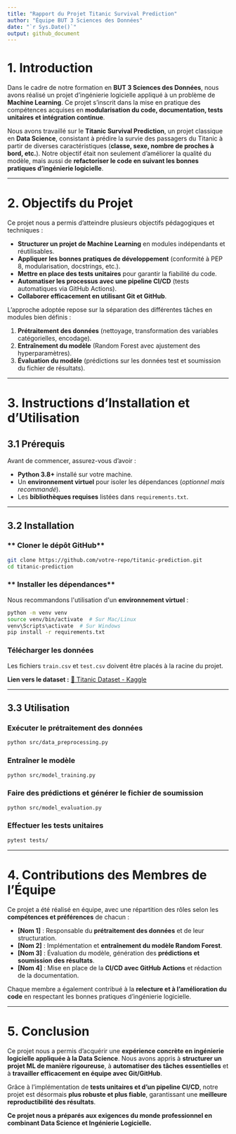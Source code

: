 ```yaml
---
title: "Rapport du Projet Titanic Survival Prediction"
author: "Équipe BUT 3 Sciences des Données"
date: "`r Sys.Date()`"
output: github_document
---
```


# 1. Introduction

Dans le cadre de notre formation en **BUT 3 Sciences des Données**, nous avons réalisé un projet d’ingénierie logicielle appliqué à un problème de **Machine Learning**. Ce projet s’inscrit dans la mise en pratique des compétences acquises en **modularisation du code, documentation, tests unitaires et intégration continue**.

Nous avons travaillé sur le **Titanic Survival Prediction**, un projet classique en **Data Science**, consistant à prédire la survie des passagers du Titanic à partir de diverses caractéristiques (**classe, sexe, nombre de proches à bord, etc.**). Notre objectif était non seulement d’améliorer la qualité du modèle, mais aussi de **refactoriser le code en suivant les bonnes pratiques d’ingénierie logicielle**.

---

# 2. Objectifs du Projet

Ce projet nous a permis d’atteindre plusieurs objectifs pédagogiques et techniques :

- **Structurer un projet de Machine Learning** en modules indépendants et réutilisables.
- **Appliquer les bonnes pratiques de développement** (conformité à PEP 8, modularisation, docstrings, etc.).
- **Mettre en place des tests unitaires** pour garantir la fiabilité du code.
- **Automatiser les processus avec une pipeline CI/CD** (tests automatiques via GitHub Actions).
- **Collaborer efficacement en utilisant Git et GitHub**.

L’approche adoptée repose sur la séparation des différentes tâches en modules bien définis :

1. **Prétraitement des données** (nettoyage, transformation des variables catégorielles, encodage).
2. **Entraînement du modèle** (Random Forest avec ajustement des hyperparamètres).
3. **Évaluation du modèle** (prédictions sur les données test et soumission du fichier de résultats).

---

# 3. Instructions d’Installation et d’Utilisation

## 3.1 Prérequis

Avant de commencer, assurez-vous d’avoir :

- **Python 3.8+** installé sur votre machine.
- Un **environnement virtuel** pour isoler les dépendances (*optionnel mais recommandé*).
- Les **bibliothèques requises** listées dans `requirements.txt`.

---

## 3.2 Installation

###  ** Cloner le dépôt GitHub**
```bash
git clone https://github.com/votre-repo/titanic-prediction.git
cd titanic-prediction
```

###  ** Installer les dépendances**
Nous recommandons l'utilisation d'un **environnement virtuel** :

```bash
python -m venv venv
source venv/bin/activate  # Sur Mac/Linux
venv\Scripts\activate  # Sur Windows
pip install -r requirements.txt
```

###  **Télécharger les données**
Les fichiers `train.csv` et `test.csv` doivent être placés à la racine du projet.

**Lien vers le dataset :** [🔗 Titanic Dataset - Kaggle](https://www.kaggle.com/competitions/titanic/data)

---

## 3.3 Utilisation

###  **Exécuter le prétraitement des données**
```bash
python src/data_preprocessing.py
```

###  **Entraîner le modèle**
```bash
python src/model_training.py
```

###  **Faire des prédictions et générer le fichier de soumission**
```bash
python src/model_evaluation.py
```

###  **Effectuer les tests unitaires**
```bash
pytest tests/
```

---

# 4. Contributions des Membres de l’Équipe

Ce projet a été réalisé en équipe, avec une répartition des rôles selon les **compétences et préférences** de chacun :

- **[Nom 1]** : Responsable du **prétraitement des données** et de leur structuration.
- **[Nom 2]** : Implémentation et **entraînement du modèle Random Forest**.
- **[Nom 3]** : Évaluation du modèle, génération des **prédictions et soumission des résultats**.
- **[Nom 4]** : Mise en place de la **CI/CD avec GitHub Actions** et rédaction de la documentation.

Chaque membre a également contribué à la **relecture et à l’amélioration du code** en respectant les bonnes pratiques d’ingénierie logicielle.

---

# 5. Conclusion

Ce projet nous a permis d’acquérir une **expérience concrète en ingénierie logicielle appliquée à la Data Science**. Nous avons appris à **structurer un projet ML de manière rigoureuse**, à **automatiser des tâches essentielles** et à **travailler efficacement en équipe avec Git/GitHub**.

Grâce à l’implémentation de **tests unitaires et d’un pipeline CI/CD**, notre projet est désormais **plus robuste et plus fiable**, garantissant une **meilleure reproductibilité des résultats**.

 **Ce projet nous a préparés aux exigences du monde professionnel en combinant Data Science et Ingénierie Logicielle.** 